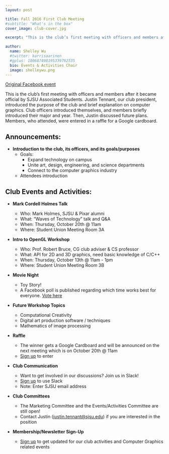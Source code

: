 ```yaml
---
layout: post

title: Fall 2016 First Club Meeting
#subtitle: "What's in the box"
cover_image: club-cover.jpg

excerpt: "This is the club’s first meeting with officers and members after it became official by SJSU Associated Students."

author:
  name: Shelley Wu
  #twitter: karrisaarinen
  #gplus: 100687498195339762535
  bio: Events & Activities Chair
  image: shelleywu.png
---
```


[Original Facebook event](https://www.facebook.com/events/607194356127245)

This is the club’s first meeting with officers and members after it became official by SJSU Associated Students. Justin Tennant, our club president, introduced the purpose of the club and brief explanation on computer graphics. Club officers introduced themselves, and members briefly introduced their major and year. Then, Justin discussed future plans. Members, who attended, were entered in a raffle for a Google cardboard.

## **Announcements:**
- __Introduction to the club, its officers, and its goals/purposes__
	- Goals:
		- Expand technology on campus
		- Unite art, design, engineering, and science departments
		- Connect to the computer graphics industry
	- Attendees introduction

## **Club Events and Activities:**
- __Mark Cordell Holmes Talk__
	- Who: Mark Holmes, SJSU & Pixar alumni
	- What: “Waves of Technology” talk and Q&A
	- When: Thursday, October 20th @ 11am 
	- Where: Student Union Meeting Room 3A

- __Intro to OpenGL Workshop__
	- Who: Prof. Robert Bruce, CG club adviser & CS professor
	- What: API for 2D and 3D graphics, need basic knowledge of C/C++
	- When: Thursday, October 13th @ 11am - 1pm
	- Where: Student Union Meeting Room 3B

- __Movie Night__
	- Toy Story!
	- A Facebook poll is published regarding which time works best for everyone. [Vote here](http://bit.ly/2dvq2vu)

- __Future Workshop Topics__
	- Computational Creativity
	- Digital art production software / techniques
	- Mathematics of image processing

- __Raffle__
	- The winner gets a Google Cardboard and will be announced on the next meeting which is on October 20th @ 11am
	- [Sign up](https://goo.gl/jcNFWV) to enter

- __Club Communication__
	- Want to get involved in our discussions? Join us in Slack!
	- [Sign up](https://sjsu-cg.slack.com/signup) to use Slack 
	- Note: Enter SJSU email address

- __Club Committees__
	- The Marketing Committee and the Events/Activities Committee are still open!
	- Contact Justin (justin.tennant@sjsu.edu) if you are interested in the position

- __Membership/Newsletter Sign-Up__
	- [Sign up](https://goo.gl/jcNFWV) to get updated for our club activities and Computer Graphics related events
